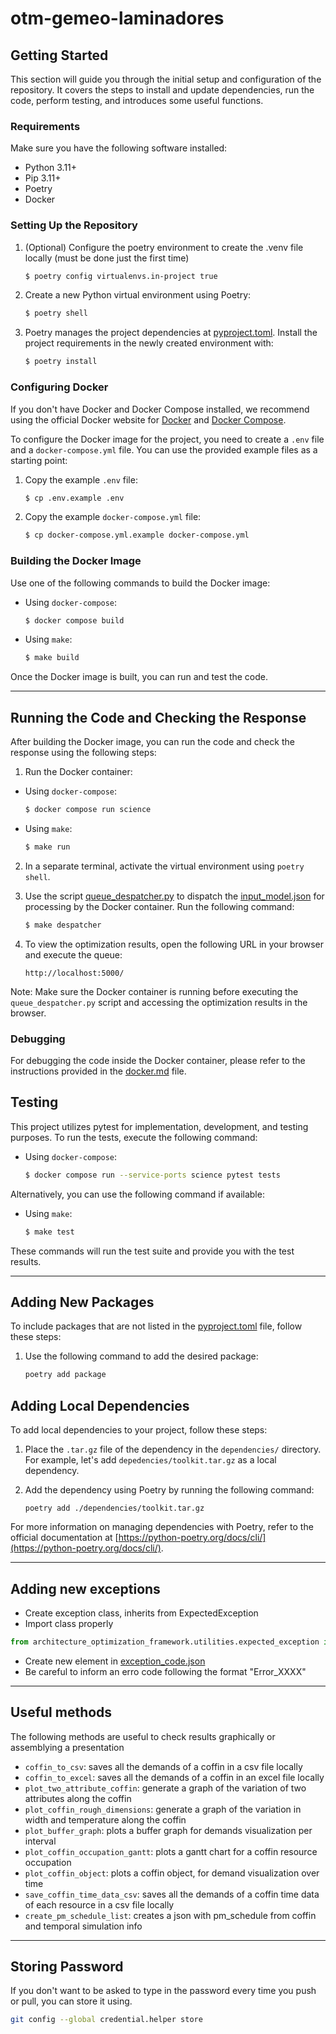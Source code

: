 # otm-gemeo-laminadores

## Getting Started

This section will guide you through the initial setup and configuration of the repository. It covers the steps to install and update dependencies, run the code, perform testing, and introduces some useful functions.

### Requirements
Make sure you have the following software installed:

- Python 3.11+
- Pip 3.11+
- Poetry
- Docker

### Setting Up the Repository

1. (Optional) Configure the poetry environment to create the .venv file locally (must be done just the first time)
     ```sh
    $ poetry config virtualenvs.in-project true
    ```

2. Create a new Python virtual environment using Poetry:
    ```sh
    $ poetry shell
    ```

3. Poetry manages the project dependencies at [pyproject.toml](pyproject.toml). 
Install the project requirements in the newly created environment with:
    ```sh
    $ poetry install
    ```

### Configuring Docker

If you don't have Docker and Docker Compose installed, we recommend using the official Docker website for [Docker](https://docs.docker.com/engine/install/ubuntu/#set-up-the-repository) and [Docker Compose](https://docs.docker.com/compose/install/linux/).

To configure the Docker image for the project, you need to create a `.env` file and a `docker-compose.yml` file. You can use the provided example files as a starting point:

1. Copy the example `.env` file:
    ```sh
    $ cp .env.example .env
    ```

2. Copy the example `docker-compose.yml` file:
    ```sh
    $ cp docker-compose.yml.example docker-compose.yml
    ```

### Building the Docker Image

Use one of the following commands to build the Docker image:

- Using `docker-compose`:
    ```sh
    $ docker compose build
    ```

- Using `make`:
    ```sh
    $ make build
    ```

Once the Docker image is built, you can run and test the code.

***

## Running the Code and Checking the Response

After building the Docker image, you can run the code and check the response using the following steps:

1. Run the Docker container:

- Using `docker-compose`:
    ```sh
    $ docker compose run science
    ```

- Using `make`:
    ```sh
    $ make run
    ```

2. In a separate terminal, activate the virtual environment using `poetry shell`.

3. Use the script [queue_despatcher.py](scripts/queue_despatcher/queue_despatcher.py) to dispatch the [input_model.json](science_rolling_ob_twin/data/input_model.json) for processing by the Docker container. Run the following command:
    ```sh
    $ make despatcher
    ```

4. To view the optimization results, open the following URL in your browser and execute the queue:
    ```
    http://localhost:5000/
    ```

Note: Make sure the Docker container is running before executing the `queue_despatcher.py` script and accessing the optimization results in the browser.

### Debugging

For debugging the code inside the Docker container, please refer to the instructions provided in the [docker.md](docker.md) file.

## Testing

This project utilizes pytest for implementation, development, and testing purposes. To run the tests, execute the following command:

- Using `docker-compose`:
    ```sh
    $ docker compose run --service-ports science pytest tests
    ```

Alternatively, you can use the following command if available:

- Using `make`:
    ```sh
    $ make test
    ```

These commands will run the test suite and provide you with the test results.

***

## Adding New Packages

To include packages that are not listed in the [pyproject.toml](pyproject.toml) file, follow these steps:

1. Use the following command to add the desired package:
    ```sh
    poetry add package
    ```

## Adding Local Dependencies

To add local dependencies to your project, follow these steps:

1. Place the `.tar.gz` file of the dependency in the `dependencies/` directory. For example, let's add `depedencies/toolkit.tar.gz` as a local dependency.

2. Add the dependency using Poetry by running the following command:
    ```
    poetry add ./dependencies/toolkit.tar.gz
    ```

For more information on managing dependencies with Poetry, refer to the official documentation at [https://python-poetry.org/docs/cli/](https://python-poetry.org/docs/cli/).

***

## Adding new exceptions

- Create exception class, inherits from ExpectedException
- Import class properly 
``` python
from architecture_optimization_framework.utilities.expected_exception import ExpectedException
```
- Create new element in [exception_code.json](exception_code.json)
- Be careful to inform an erro code following the format "Error_XXXX"

***

## Useful methods

The following methods are useful to check results graphically or assemblying a presentation

- `coffin_to_csv`: saves all the demands of a coffin in a csv file locally
- `coffin_to_excel`: saves all the demands of a coffin in an excel file locally
- `plot_two_attribute_coffin`: generate a graph of the variation of two attributes along the coffin
- `plot_coffin_rough_dimensions`: generate a graph of the variation in width and temperature along the coffin
- `plot_buffer_graph`: plots a buffer graph for demands visualization per interval
- `plot_coffin_occupation_gantt`: plots a gantt chart for a coffin resource occupation
- `plot_coffin_object`: plots a coffin object, for demand visualization over time
- `save_coffin_time_data_csv`: saves all the demands of a coffin time data of each resource in a csv file locally
- `create_pm_schedule_list`: creates a json with pm_schedule from coffin and temporal simulation info

***

## Storing Password

If you don't want to be asked to type in the password every time you push or pull, you can store it using.
```sh
git config --global credential.helper store
```
